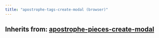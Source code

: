 ```yaml
---
title: "apostrophe-tags-create-modal (browser)"
---
```

## Inherits from: [apostrophe-pieces-create-modal](../apostrophe-pieces/browser-apostrophe-pieces-create-modal.html)

